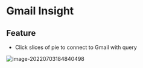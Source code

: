 # Gmail Insight





## Feature

* Click slices of pie to connect to Gmail with query





![image-20220703184840498](C:\Users\USER\AppData\Roaming\Typora\typora-user-images\image-20220703184840498.png)